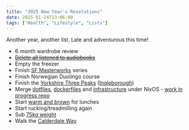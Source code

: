 ```yaml
---
title: "2025 New Year's Resolutions"
date: 2025-01-24T13:06:00
tags: ["Health", "Lifestyle", "Lists"]
---
```


Another year, another list. Late and adventurous this time!

* 6 month wardrobe review
* ~~[Delete all listened to audiobooks](https://github.com/breadcat/nix-configs/blob/main/scripts/audiobook-cleaner.nix)~~
* Empty the freezer
* Finish [SF Masterworks](/sf-masterworks-progress/) series
* Finish Norwegian Duolingo course
* Finish the [Yorkshire Three Peaks](https://en.wikipedia.org/wiki/Yorkshire_Three_Peaks) ([Ingleborough](https://en.wikipedia.org/wiki/Ingleborough))
* Merge [dotfiles](https://github.com/breadcat/dotfiles), [dockerfiles](https://github.com/breadcat/Dockerfiles) and [infrastructure](/hardware/) under NixOS - [work in progress repo](https://github.com/breadcat/nix-configs)
* Start [warm and brown](https://tynan.com/warmandbrown/) for lunches
* Start rucking/treadmilling again
* Sub [75kg weight](/weight/)
* Walk the [Calderdale Way](https://en.wikipedia.org/wiki/Calderdale_Way)
